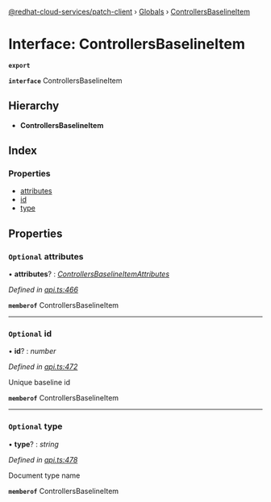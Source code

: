 [@redhat-cloud-services/patch-client](../README.md) › [Globals](../globals.md) › [ControllersBaselineItem](controllersbaselineitem.md)

# Interface: ControllersBaselineItem

**`export`** 

**`interface`** ControllersBaselineItem

## Hierarchy

* **ControllersBaselineItem**

## Index

### Properties

* [attributes](controllersbaselineitem.md#optional-attributes)
* [id](controllersbaselineitem.md#optional-id)
* [type](controllersbaselineitem.md#optional-type)

## Properties

### `Optional` attributes

• **attributes**? : *[ControllersBaselineItemAttributes](controllersbaselineitemattributes.md)*

*Defined in [api.ts:466](https://github.com/RedHatInsights/javascript-clients.gi/blob/2c41ef32/packages/patch/api.ts#L466)*

**`memberof`** ControllersBaselineItem

___

### `Optional` id

• **id**? : *number*

*Defined in [api.ts:472](https://github.com/RedHatInsights/javascript-clients.gi/blob/2c41ef32/packages/patch/api.ts#L472)*

Unique baseline id

**`memberof`** ControllersBaselineItem

___

### `Optional` type

• **type**? : *string*

*Defined in [api.ts:478](https://github.com/RedHatInsights/javascript-clients.gi/blob/2c41ef32/packages/patch/api.ts#L478)*

Document type name

**`memberof`** ControllersBaselineItem
